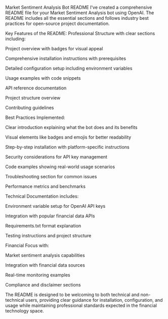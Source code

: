 Market Sentiment Analysis Bot README
I've created a comprehensive README file for your Market Sentiment Analysis bot using OpenAI. The README includes all the essential sections and follows industry best practices for open-source project documentation.

Key Features of the README:
Professional Structure with clear sections including:

Project overview with badges for visual appeal

Comprehensive installation instructions with prerequisites

Detailed configuration setup including environment variables

Usage examples with code snippets

API reference documentation

Project structure overview

Contributing guidelines

Best Practices Implemented:

Clear introduction explaining what the bot does and its benefits

Visual elements like badges and emojis for better readability

Step-by-step installation with platform-specific instructions

Security considerations for API key management

Code examples showing real-world usage scenarios

Troubleshooting section for common issues

Performance metrics and benchmarks

Technical Documentation includes:

Environment variable setup for OpenAI API keys

Integration with popular financial data APIs

Requirements.txt format explanation

Testing instructions and project structure

Financial Focus with:

Market sentiment analysis capabilities

Integration with financial data sources

Real-time monitoring examples

Compliance and disclaimer sections

The README is designed to be welcoming to both technical and non-technical users, providing clear guidance for installation, configuration, and usage while maintaining professional standards expected in the financial technology space.
